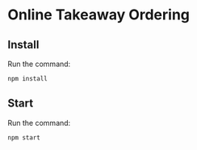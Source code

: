 Online Takeaway Ordering
========================

Install
-------

Run the command: 

``` npm install ```

Start
-----

Run the command:

``` npm start ```

